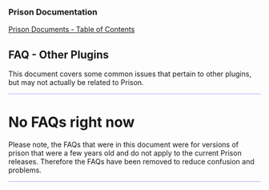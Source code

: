 

### Prison Documentation 
[Prison Documents - Table of Contents](prison_docs_000_toc.md)

## FAQ - Other Plugins

This document covers some common issues that pertain to other plugins, but may not actually be related to Prison.

<hr style="height:1px; border:none; color:#aaf; background-color:#aaf;">


# No FAQs right now


Please note, the FAQs that were in this document were for versions of prison that were a few years old and do not apply to the current Prison releases.  Therefore the FAQs have been removed to reduce confusion and problems.




<hr style="height:1px; border:none; color:#aaf; background-color:#aaf;">
